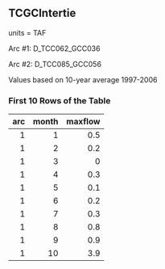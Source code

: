## TCGCIntertie
units = TAF

Arc #1: D_TCC062_GCC036

Arc #2: D_TCC085_GCC056

Values based on 10-year average 1997-2006

### First 10 Rows of the Table
|   arc |   month |   maxflow |
|------:|--------:|----------:|
|     1 |       1 |       0.5 |
|     1 |       2 |       0.2 |
|     1 |       3 |       0   |
|     1 |       4 |       0.3 |
|     1 |       5 |       0.1 |
|     1 |       6 |       0.2 |
|     1 |       7 |       0.3 |
|     1 |       8 |       0.8 |
|     1 |       9 |       0.9 |
|     1 |      10 |       3.9 |